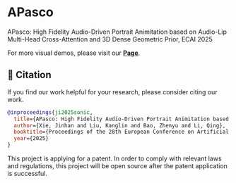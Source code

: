 # APasco
APasco: High Fidelity Audio-Driven Portrait Animitation based on Audio-Lip Multi-Head Cross-Attention and 3D Dense Geometric Prior, ECAI 2025

For more visual demos, please visit our [**Page**]().

## 🔗 Citation

If you find our work helpful for your research, please consider citing our work.
```bibtex
@inproceedings{ji2025sonic,
  title={APasco: High Fidelity Audio-Driven Portrait Animitation based on Audio-Lip Multi-Head Cross-Attention and 3D Dense Geometric Prior},
  author={Xie, Jinhan and Liu, Kanglin and Bao, Zhenyu and Li, Qing},
  booktitle={Proceedings of the 28th European Conference on Artificial Intelligence},
  year={2025}
}

```

This project is applying for a patent. In order to comply with relevant laws and regulations, this project will be open source after the patent application is successful.
